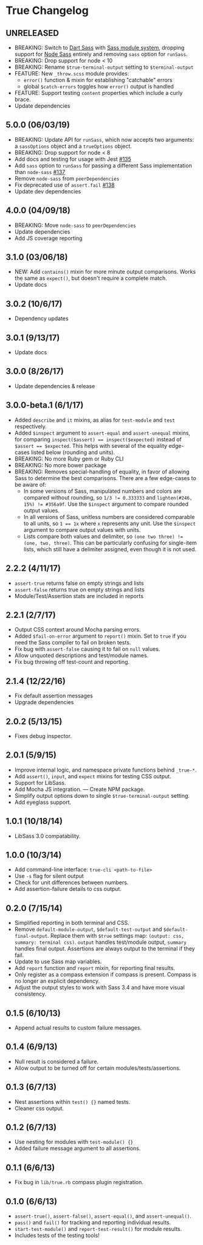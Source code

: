 # True Changelog

## UNRELEASED

- BREAKING: Switch to [Dart Sass](https://sass-lang.com/dart-sass) with [Sass
  module system](https://sass-lang.com/blog/the-module-system-is-launched),
  dropping support for [Node Sass](https://github.com/sass/node-sass) entirely
  and removing `sass` option for `runSass`.
- BREAKING: Drop support for node < 10
- BREAKING: Rename `$true-terminal-output` setting to `$terminal-output`
- FEATURE: New `_throw.scss` module provides:
  - `error()` function & mixin for establishing "catchable" errors
  - global `$catch-errors` toggles how `error()` output is handled
- FEATURE: Support testing `content` properties which include a curly brace.
- Update dependencies

## 5.0.0 (06/03/19)

- BREAKING: Update API for `runSass`, which now accepts two arguments: a
  `sassOptions` object and a `trueOptions` object.
- BREAKING: Drop support for node < 8
- Add docs and testing for usage with Jest
  [#135](https://github.com/oddbird/true/issues/135)
- Add `sass` option to `runSass` for passing a different Sass implementation
  than `node-sass` [#137](https://github.com/oddbird/true/issues/137)
- Remove `node-sass` from `peerDependencies`
- Fix deprecated use of `assert.fail`
  [#138](https://github.com/oddbird/true/issues/138)
- Update dev dependencies

## 4.0.0 (04/09/18)

- BREAKING: Move `node-sass` to `peerDependencies`
- Update dependencies
- Add JS coverage reporting

## 3.1.0 (03/06/18)

- NEW: Add `contains()` mixin for more minute output comparisons.
  Works the same as `expect()`, but doesn't require a complete match.
- Update docs

## 3.0.2 (10/6/17)

- Dependency updates

## 3.0.1 (9/13/17)

- Update docs

## 3.0.0 (8/26/17)

- Update dependencies & release

## 3.0.0-beta.1 (6/1/17)

- Added `describe` and `it` mixins,
  as alias for `test-module` and `test` respectively.
- Added `$inspect` argument to `assert-equal` and `assert-unequal` mixins,
  for comparing `inspect($assert) == inspect($expected)`
  instead of `$assert == $expected`.
  This helps with several of the equality edge-cases listed below
  (rounding and units).
- BREAKING: No more Ruby gem or Ruby CLI
- BREAKING: No more bower package
- BREAKING: Removes special-handling of equality,
  in favor of allowing Sass to determine the best comparisons.
  There are a few edge-cases to be aware of:
  - In some versions of Sass,
    manipulated numbers and colors are compared without rounding,
    so `1/3 != 0.333333` and `lighten(#246, 15%) != #356a9f`.
    Use the `$inspect` argument to compare rounded output values.
  - In all versions of Sass,
    unitless numbers are considered comparable to all units,
    so `1 == 1x` where `x` represents any unit.
    Use the `$inspect` argument to compare output values with units.
  - Lists compare both values and delimiter,
    so `(one two three) != (one, two, three)`.
    This can be particularly confusing for single-item lists,
    which still have a delimiter assigned,
    even though it is not used.

## 2.2.2 (4/11/17)

- `assert-true` returns false on empty strings and lists
- `assert-false` returns true on empty strings and lists
- Module/Test/Assertion stats are included in reports

## 2.2.1 (2/7/17)

- Output CSS context around Mocha parsing errors.
- Added `$fail-on-error` argument to `report()` mixin.
  Set to `true` if you need the Sass compiler to fail
  on broken tests.
- Fix bug with `assert-false` causing it to fail on `null` values.
- Allow unquoted descriptions and test/module names.
- Fix bug throwing off test-count and reporting.

## 2.1.4 (12/22/16)

- Fix default assertion messages
- Upgrade dependencies

## 2.0.2 (5/13/15)

- Fixes debug inspector.

## 2.0.1 (5/9/15)

- Improve internal logic, and namespace private functions behind `_true-*`.
- Add `assert()`, `input`, and `expect` mixins for testing CSS output.
- Support for LibSass.
- Add Mocha JS integration.
  — Create NPM package.
- Simplify output options down to single `$true-terminal-output` setting.
- Add eyeglass support.

## 1.0.1 (10/18/14)

- LibSass 3.0 compatability.

## 1.0.0 (10/3/14)

- Add command-line interface: `true-cli <path-to-file>`
- Use `-s` flag for silent output
- Check for unit differences between numbers.
- Add assertion-failure details to css output.

## 0.2.0 (7/15/14)

- Simplified reporting in both terminal and CSS.
- Remove `default-module-output`, `$default-test-output` and `$default-final-output`.
  Replace them with `$true` settings map: `(output: css, summary: terminal css)`.
  `output` handles test/module output, `summary` handles final output.
  Assertions are always output to the terminal if they fail.
- Update to use Sass map variables.
- Add `report` function and `report` mixin, for reporting final results.
- Only register as a compass extension if compass is present.
  Compass is no longer an explicit dependency.
- Adjust the output styles to work with Sass 3.4
  and have more visual consistency.

## 0.1.5 (6/10/13)

- Append actual results to custom failure messages.

## 0.1.4 (6/9/13)

- Null result is considered a failure.
- Allow output to be turned off for certain modules/tests/assertions.

## 0.1.3 (6/7/13)

- Nest assertions within `test() {}` named tests.
- Cleaner css output.

## 0.1.2 (6/7/13)

- Use nesting for modules with `test-module() {}`
- Added failure message argument to all assertions.

## 0.1.1 (6/6/13)

- Fix bug in `lib/true.rb` compass plugin registration.

## 0.1.0 (6/6/13)

- `assert-true()`, `assert-false()`, `assert-equal()`, and `assert-unequal()`.
- `pass()` and `fail()` for tracking and reporting individual results.
- `start-test-module()` and `report-test-result()` for module results.
- Includes tests of the testing tools!
